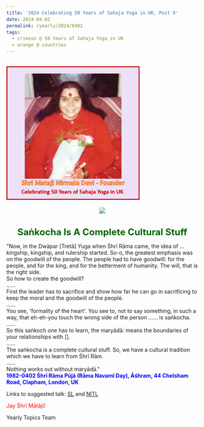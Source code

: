 ```yaml
---
title: '2024 Celebrating 50 Years of Sahaja Yoga in UK, Post 9'
date: 2024-04-02
permalink: /yearly/2024/0402
tags:
  - crimson @ 50 Years of Sahaja Yoga in UK
  - orange @ countries
---
```


<br>
<div style="text-align: left"><img src="/images/50YearsUK.png" width="350" /></div><br>

<div style="text-align: center"><img src="https://pub-1e517d8c73a64c9c82977d676b1fff72.r2.dev/1982-0321_Birthday_Puja_Yogi_Mahajan_Collection.jpg" /></div>

<br>
<p style="color:DarkGreen; text-align:center">
<font size="+2"><b>Saṅkocha Is A Complete Cultural Stuff</b><br></font>
</p>

<p>
"Now, in the Dwāpar [Tretā] Yuga when Śhrī Rāma came, the idea of ... kingship, kingship, and rulership started. So-o, the greatest emphasis was on the goodwill of the people. The people had to have goodwill: for the people, and for the king, and for the betterment of humanity. The will, that is the right side.<br>
So how to create the goodwill?<br>
......<br>
First the leader has to sacrifice and show how far he can go in sacrificing to keep the moral and the goodwill of the people.<br>
......<br>
You see, 'formality of the heart'. You see to, not to say something, in such a way, that eh-eh-you touch the wrong side of the person ...... is saṅkocha.<br>
......<br>
So this saṅkoch one has to learn, the maryādā: means the boundaries of your relationships with [].<br>
......<br>
The saṅkocha is a complete cultural stuff. So, we have a cultural tradition which we have to learn from Śhrī Rām.<br>
......<br>
Nothing works out without maryādā."<br>
<font color="blue"><b>1982-0402 Śhrī Rāma Pūjā (Rāma Navamī Day), Āśhram, 44 Chelsham Road, Clapham, London, UK</b></font><br>
</p>

Links to suggested talk: <a href="https://soundcloud.com/sahaja-library/1982-0402-shri-ramas-birthday-puja"> SL</a> and <a href="https://soundcloud.com/nirmala-vidya-portal/19820402-shri-rama-puja-london"> NITL</a><br>

<p style="color:red;">Jay Śhrī Mātājī!<br></p>

<p>Yearly Topics Team</p>